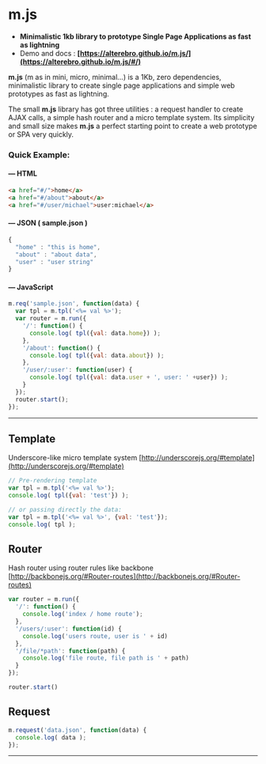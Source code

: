 # m.js

- **Minimalistic 1kb library to prototype Single Page Applications as fast as lightning**
- Demo and docs :  **[https://alterebro.github.io/m.js/](https://alterebro.github.io/m.js/#/)**

**m.js** (m as in mini, micro, minimal...) is a 1Kb, zero dependencies, minimalistic library to create single page applications and simple web prototypes as fast as lightning.

The small **m.js** library has got three utilities : a request handler to create AJAX calls, a simple hash router and a micro template system. Its simplicity and small size makes **m.js** a perfect starting point to create a web prototype or SPA very quickly.

### Quick Example:

#### — HTML

```html
<a href="#/">home</a>
<a href="#/about">about</a>
<a href="#/user/michael">user:michael</a>
```

#### — JSON ( sample.json )

```javascript
{
  "home" : "this is home",
  "about" : "about data",
  "user" : "user string"
}
```

#### — JavaScript

```javascript
m.req('sample.json', function(data) {
  var tpl = m.tpl('<%= val %>');
  var router = m.run({
    '/': function() {
      console.log( tpl({val: data.home}) );
    },
    '/about': function() {
      console.log( tpl({val: data.about}) );
    },
    '/user/:user': function(user) {
      console.log( tpl({val: data.user + ', user: ' +user}) );
    }
  });
  router.start();
});
```

---

## Template

Underscore-like micro template system [http://underscorejs.org/#template](http://underscorejs.org/#template)

```javascript
// Pre-rendering template
var tpl = m.tpl('<%= val %>');
console.log( tpl({val: 'test'}) );

// or passing directly the data:
var tpl = m.tpl('<%= val %>', {val: 'test'});
console.log( tpl );
```

## Router

Hash router using router rules like backbone [http://backbonejs.org/#Router-routes](http://backbonejs.org/#Router-routes)

```javascript
var router = m.run({
  '/': function() {
    console.log('index / home route');
  },
  '/users/:user': function(id) {
    console.log('users route, user is ' + id)
  },
  '/file/*path': function(path) {
    console.log('file route, file path is ' + path)
  }
});

router.start()
```

## Request

```javascript
m.request('data.json', function(data) {
  console.log( data );
});
```

---
